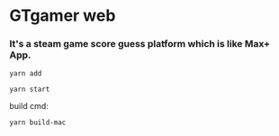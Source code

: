 # GTgamer web
### It's a steam game score guess platform which is like Max+ App.
```
yarn add
```
```
yarn start
```
build cmd:
```
yarn build-mac
```